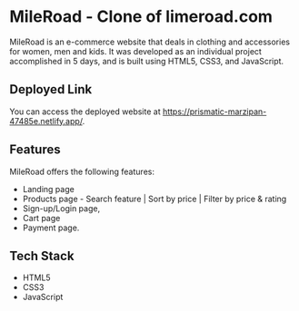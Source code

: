 # MileRoad - Clone of limeroad.com

MileRoad is an e-commerce website that deals in clothing and accessories for women, men and kids. It was developed as an individual project accomplished in 5 days, and is built using HTML5, CSS3, and JavaScript.

## Deployed Link

You can access the deployed website at https://prismatic-marzipan-47485e.netlify.app/.

## Features

MileRoad offers the following features:

- Landing page
- Products page - Search feature | Sort by price | Filter by price & rating
- Sign-up/Login page,
- Cart page
- Payment page.

## Tech Stack

- HTML5
- CSS3
- JavaScript
